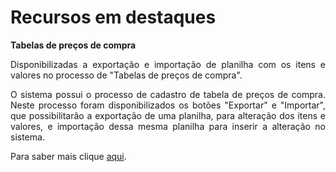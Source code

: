 <div align= "justify">

# Recursos em destaques

**Tabelas de preços de compra**  

Disponibilizadas a exportação e importação de planilha com os itens e valores no processo de "Tabelas de preços de compra". 

O sistema possui o processo de cadastro de tabela de preços de compra. Neste processo foram disponibilizados os botões "Exportar" e "Importar", que possibilitarão a exportação de uma planilha, para alteração dos itens e valores, e importação dessa mesma planilha para inserir a alteração no sistema.


Para saber mais clique [aqui](~/2.0/versao_2.13/2.13.1.md).


</div>